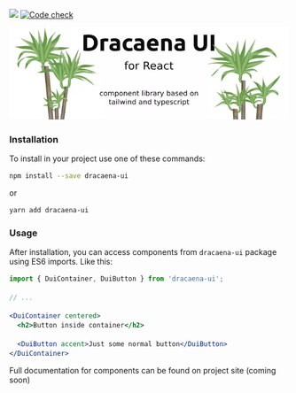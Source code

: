 [![](https://img.shields.io/npm/v/dracaena-ui?color=red&logo=npm&style=flat)](https://www.npmjs.com/package/dracaena-ui)
[![Code check](https://github.com/birdy90/dracaena-ui/actions/workflows/tests.yml/badge.svg)](https://github.com/birdy90/dracaena-ui/actions/workflows/tests.yml)

<p style="text-align: center">
  <img src="assets/dracaena-banner-sm.webp" alt="Dracaena Ui Logo" />
</p>

### Installation

To install in your project use one of these commands: 

```bash
npm install --save dracaena-ui
```
or
```bash
yarn add dracaena-ui
```

### Usage

After installation, you can access components from `dracaena-ui` package using ES6 imports. Like this:

```jsx
import { DuiContainer, DuiButton } from 'dracaena-ui';

// ...

<DuiContainer centered>
  <h2>Button inside container</h2>

  <DuiButton accent>Just some normal button</DuiButton>
</DuiContainer>
```
Full documentation for components can be found on project site (coming soon)
